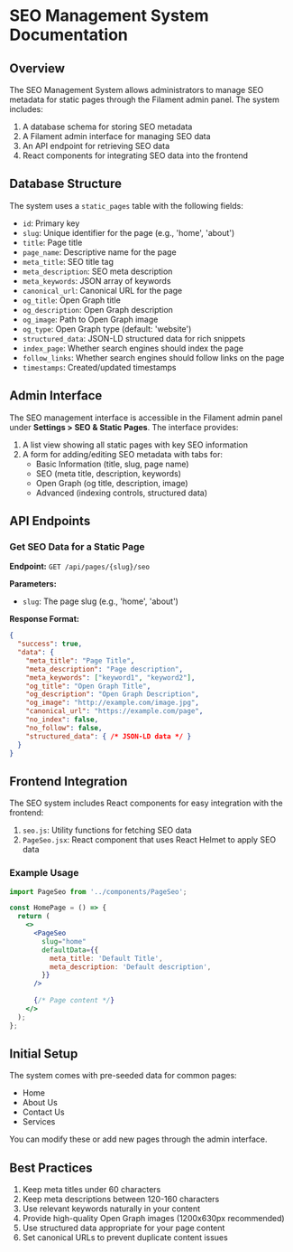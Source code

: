 # SEO Management System Documentation

## Overview

The SEO Management System allows administrators to manage SEO metadata for static pages through the Filament admin panel. The system includes:

1. A database schema for storing SEO metadata
2. A Filament admin interface for managing SEO data
3. An API endpoint for retrieving SEO data
4. React components for integrating SEO data into the frontend

## Database Structure

The system uses a `static_pages` table with the following fields:

- `id`: Primary key
- `slug`: Unique identifier for the page (e.g., 'home', 'about')
- `title`: Page title
- `page_name`: Descriptive name for the page
- `meta_title`: SEO title tag
- `meta_description`: SEO meta description
- `meta_keywords`: JSON array of keywords
- `canonical_url`: Canonical URL for the page
- `og_title`: Open Graph title
- `og_description`: Open Graph description
- `og_image`: Path to Open Graph image
- `og_type`: Open Graph type (default: 'website')
- `structured_data`: JSON-LD structured data for rich snippets
- `index_page`: Whether search engines should index the page
- `follow_links`: Whether search engines should follow links on the page
- `timestamps`: Created/updated timestamps

## Admin Interface

The SEO management interface is accessible in the Filament admin panel under **Settings > SEO & Static Pages**. The interface provides:

1. A list view showing all static pages with key SEO information
2. A form for adding/editing SEO metadata with tabs for:
   - Basic Information (title, slug, page name)
   - SEO (meta title, description, keywords)
   - Open Graph (og title, description, image)
   - Advanced (indexing controls, structured data)

## API Endpoints

### Get SEO Data for a Static Page

**Endpoint:** `GET /api/pages/{slug}/seo`

**Parameters:**
- `slug`: The page slug (e.g., 'home', 'about')

**Response Format:**
```json
{
  "success": true,
  "data": {
    "meta_title": "Page Title",
    "meta_description": "Page description",
    "meta_keywords": ["keyword1", "keyword2"],
    "og_title": "Open Graph Title",
    "og_description": "Open Graph Description",
    "og_image": "http://example.com/image.jpg",
    "canonical_url": "https://example.com/page",
    "no_index": false,
    "no_follow": false,
    "structured_data": { /* JSON-LD data */ }
  }
}
```

## Frontend Integration

The SEO system includes React components for easy integration with the frontend:

1. `seo.js`: Utility functions for fetching SEO data
2. `PageSeo.jsx`: React component that uses React Helmet to apply SEO data

### Example Usage

```jsx
import PageSeo from '../components/PageSeo';

const HomePage = () => {
  return (
    <>
      <PageSeo 
        slug="home"
        defaultData={{
          meta_title: 'Default Title',
          meta_description: 'Default description',
        }} 
      />
      
      {/* Page content */}
    </>
  );
};
```

## Initial Setup

The system comes with pre-seeded data for common pages:
- Home
- About Us
- Contact Us
- Services

You can modify these or add new pages through the admin interface.

## Best Practices

1. Keep meta titles under 60 characters
2. Keep meta descriptions between 120-160 characters
3. Use relevant keywords naturally in your content
4. Provide high-quality Open Graph images (1200x630px recommended)
5. Use structured data appropriate for your page content
6. Set canonical URLs to prevent duplicate content issues

